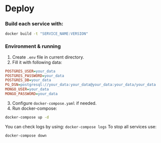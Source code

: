 # Deploy

### Build each service with:
```bash
docker build -t "SERVICE_NAME:VERSION"
```

### Environment & running
1. Create `.env` file in current directory.
2. Fill it with following data:
```ini
POSTGRES_USER=your_data
POSTGRES_PASSWORD=your_data
POSTGRES_DB=your_data
PG_DSN=postgresql://your_data:your_data@your_data:your_data/your_data
MONGO_USER=your_data
MONGO_PASSWORD=your_data
```
3. Configure `docker-compose.yaml` if needed.
4. Run docker-compose:
```bash
docker-compose up -d
```

You can check logs by using: `docker-compose logs`
To stop all services use:
```bash
docker-compose down
```